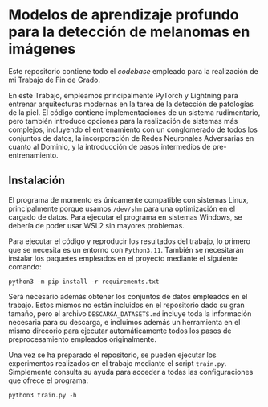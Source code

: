 # Modelos de aprendizaje profundo para la detección de melanomas en imágenes
Este repositorio contiene todo el *codebase* empleado para la realización de mi Trabajo de Fin de Grado.

En este Trabajo, empleamos principalmente PyTorch y Lightning para entrenar arquitecturas modernas en la tarea de la detección de patologías de la piel. El código contiene implementaciones de un sistema rudimentario, pero también introduce opciones para la realización de sistemas más complejos, incluyendo el entrenamiento con un conglomerado de todos los conjuntos de datos, la incorporación de Redes Neuronales Adversarias en cuanto al Dominio, y la introducción de pasos intermedios de pre-entrenamiento.

## Instalación

El programa de momento es únicamente compatible con sistemas Linux, principalmente porque usamos `/dev/shm` para una optimización en el cargado de datos. Para ejecutar el programa en sistemas Windows, se debería de poder usar WSL2 sin mayores problemas.

Para ejecutar el código y reproducir los resultados del trabajo, lo primero que se necesita es un entorno con `Python3.11`. También se necesitarán instalar los paquetes empleados en el proyecto mediante el siguiente comando:

```
python3 -m pip install -r requirements.txt
```

Será necesario además obtener los conjuntos de datos empleados en el trabajo. Estos mismos no están incluidos en el repositorio dado su gran tamaño, pero el archivo `DESCARGA_DATASETS.md` incluye toda la información necesaria para su descarga, e incluimos además un herramienta en el mismo direcorio para ejecutar automáticamente todos los pasos de preprocesamiento empleados originalmente.

Una vez se ha preparado el repositorio, se pueden ejecutar los experimentos realizados en el trabajo mediante el script `train.py`. Simplemente consulta su ayuda para acceder a todas las configuraciones que ofrece el programa:

```
python3 train.py -h
```
